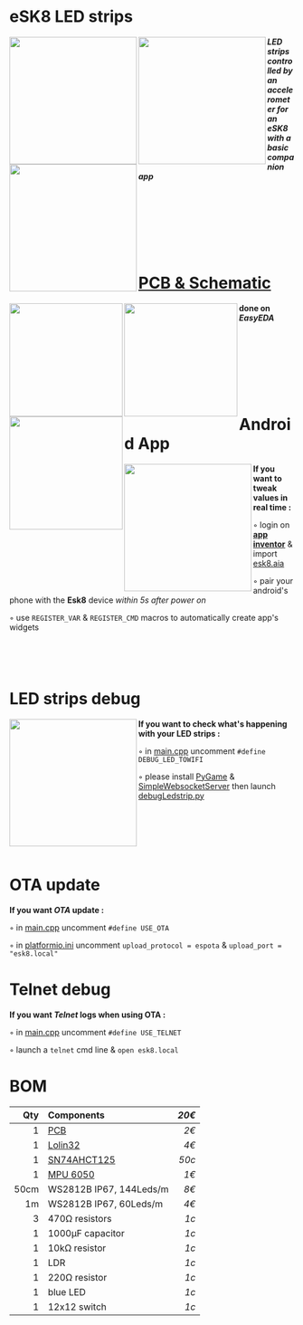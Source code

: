 # eSK8 LED strips
<img src="https://media.giphy.com/media/IhCHKo42Hx7WFkRmzQ/giphy.gif" height="225" align="left"><img src="https://media.giphy.com/media/fY5xLxGayUptPZuTfG/giphy.gif" height="225" align="left"><img src="https://media.giphy.com/media/RfYtkG17dUJyVmbPet/giphy.gif" height="225" align="left">

***LED strips controlled by an accelerometer for an eSK8 with a basic companion app***
<p>&nbsp;</p>  <p>&nbsp;</p>   <p>&nbsp;</p>  <p>&nbsp;</p>  

# [PCB & Schematic](https://easyeda.com/seb.morin/esk8) 
[<img src="https://image.easyeda.com/histories/aaf838e4a54c468f9502dc529522ac38.png" height="200" align="left">](https://easyeda.com/seb.morin/esk8)[<img src="https://i.imgur.com/bn5Pk2N.jpg" height="200" align="left">](https://easyeda.com/seb.morin/esk8)[<img src="https://i.imgur.com/fsrZ5Zs.jpg" height="200" align="left">](https://easyeda.com/seb.morin/esk8)

**done on *EasyEDA***
<p>&nbsp;</p>  <p>&nbsp;</p>   <p>&nbsp;</p>  <p>&nbsp;</p>  

# Android App 
<img src="https://i.imgur.com/sUIXf7x.jpg" height="225" align="left">

**If you want to tweak values in real time :**

◦ login on **[app inventor](http://ai2.appinventor.mit.edu/)** & import [esk8.aia](https://github.com/sebdelsol/Esk8/blob/master/esk8.aia)

◦ pair your android's phone with the **Esk8** device *within 5s after power on*

◦ use `REGISTER_VAR` & `REGISTER_CMD` macros to automatically create app's widgets
<p>&nbsp;</p>  <p>&nbsp;</p>  

# LED strips debug
<img src="https://media.giphy.com/media/eJFgXPfn9yUhgEfCkM/giphy.gif" height="225" align="left">

**If you want to check what's happening with your LED strips :**

◦ in [main.cpp](https://github.com/sebdelsol/Esk8/blob/master/src/main.cpp) uncomment `#define DEBUG_LED_TOWIFI`
 
◦ please install [PyGame](https://www.pygame.org) & [SimpleWebsocketServer](https://pypi.org/project/simple-websocket-server) then launch [debugLedstrip.py](https://github.com/sebdelsol/Esk8/blob/master/DebugLedstrip.py)

<p>&nbsp;</p>  <p>&nbsp;</p>   <p>&nbsp;</p>  

# OTA update
**If you want *OTA* update :**

◦ in [main.cpp](https://github.com/sebdelsol/Esk8/blob/master/src/main.cpp) uncomment `#define USE_OTA`

◦ in [platformio.ini](https://github.com/sebdelsol/Esk8/blob/master/platformio.ini) uncomment `upload_protocol = espota` & `upload_port = "esk8.local"`

# Telnet debug
**If you want *Telnet* logs when using OTA :**

◦ in [main.cpp](https://github.com/sebdelsol/Esk8/blob/master/src/main.cpp) uncomment `#define USE_TELNET`

◦ launch a  `telnet` cmd line & `open esk8.local`

# BOM

Qty | Components | *20€*
---:| :---| ---:
1|[PCB](https://easyeda.com/seb.morin/esk8)| *2€*
1|[Lolin32](https://wiki.wemos.cc/products:lolin32:lolin32)| *4€*
1|[SN74AHCT125](https://www.ti.com/product/SN74AHCT125) | *50c*
1|[MPU 6050](https://invensense.tdk.com/products/motion-tracking/6-axis/mpu-6050/) | *1€*
50cm|WS2812B IP67, 144Leds/m | *8€*
1m|WS2812B IP67, 60Leds/m | *4€*
3|470Ω resistors | *1c*
1|1000μF capacitor | *1c*
1|10kΩ resistor | *1c*
1|LDR | *1c*
1|220Ω resistor | *1c*
1|blue LED | *1c*
1|12x12 switch | *1c*

